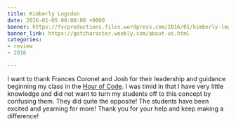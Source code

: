 ```yaml
---
title: Kimberly Logsdon
date: 2016-01-05 00:00:00 +0000
banner: https://fvcproductions.files.wordpress.com/2016/01/kimberly-logsdon.png?h=200
banner_link: https://gotcharacter.weebly.com/about-us.html
categories:
- review
- 2016

---
```

I want to thank Frances Coronel and Josh for their leadership and guidance beginning my class in the [Hour of Code](//hourofcode.com/us). I was timid in that I have very little knowledge and did not want to turn my students off to this concept by confusing them. They did quite the opposite! The students have been excited and yearning for more! Thank you for your help and keep making a difference!

